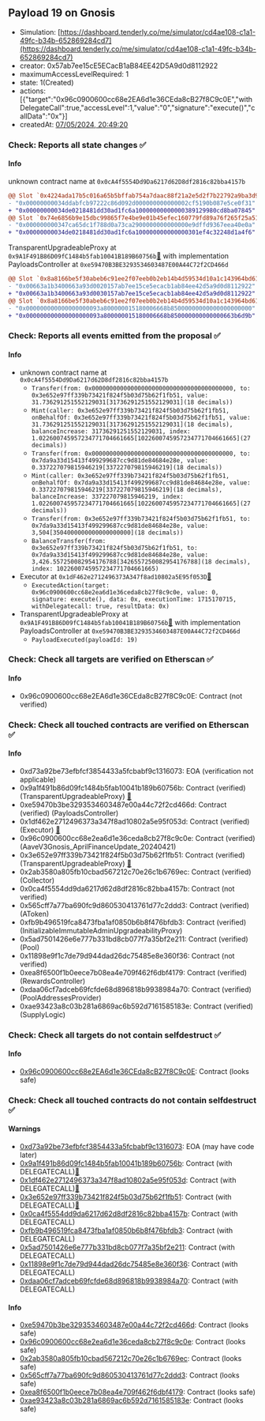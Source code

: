 ## Payload 19 on Gnosis

- Simulation: [https://dashboard.tenderly.co/me/simulator/cd4ae108-c1a1-49fc-b34b-652869284cd7](https://dashboard.tenderly.co/me/simulator/cd4ae108-c1a1-49fc-b34b-652869284cd7)
- creator: 0x57ab7ee15cE5ECacB1aB84EE42D5A9d0d8112922
- maximumAccessLevelRequired: 1
- state: 1(Created)
- actions: [{"target":"0x96c0900600cc68e2EA6d1e36CEda8cB27f8C9c0E","withDelegateCall":true,"accessLevel":1,"value":"0","signature":"execute()","callData":"0x"}]
- createdAt: [07/05/2024, 20:49:20](https://gnosisscan.io/tx/0xb6fdf1e3e57ca0b9d771f52e4d4493ae2bf43b3cef121b8b8ef938dfc73937d0)

### Check: Reports all state changes :white_check_mark:

#### Info


unknown contract name at `0x0cA4f5554Dd9Da6217d62D8df2816c82bba4157b`
```diff
@@ Slot `0x4224ada17b5c016a65b5bffab754a7daac88f21a2e5d2f7b22792a9ba3d94441` @@
- "0x00000000034ddabfcb97222c86d092d000000000000002cf5190b087e5ce0f31"
+ "0x00000000034de0218481dd30ad1fc6a10000000000000389129980cd8ba07845"
@@ Slot `0x74e6856b9e15dbc99865f7e4be9e01b45efec160779fd89a76f265f25a511e48` @@
- "0x000000000347ca65dc1f788d0a73ca2900000000000000e9dffd9367eea40e0a"
+ "0x00000000034de0218481dd30ad1fc6a100000000000000301ef4c32248d1a4f6"
```

TransparentUpgradeableProxy at `0x9A1F491B86D09fC1484b5fab10041B189B60756b`[:ghost:](https://github.com/bgd-labs/aave-address-book "GovernanceV3Gnosis.PAYLOADS_CONTROLLER") with implementation PayloadsController at `0xe59470B3BE3293534603487E00A44C72f2CD466d`
```diff
@@ Slot `0x8a8166be5f30abeb6c91ee2f07eeb0b2eb14b4d59534d10a1c143964bd617919` @@
- "0x00663a1b3400663a93d0020157ab7ee15ce5ecacb1ab84ee42d5a9d0d8112922"
+ "0x00663a1b3400663a93d0030157ab7ee15ce5ecacb1ab84ee42d5a9d0d8112922"
@@ Slot `0x8a8166be5f30abeb6c91ee2f07eeb0b2eb14b4d59534d10a1c143964bd61791a` @@
- "0x000000000000000000093a800000015180006668b85000000000000000000000"
+ "0x000000000000000000093a800000015180006668b850000000000000663b6d9b"
```


### Check: Reports all events emitted from the proposal :white_check_mark:

#### Info

- unknown contract name at `0x0cA4f5554Dd9Da6217d62D8df2816c82bba4157b`
  - `Transfer(from: 0x0000000000000000000000000000000000000000, to: 0x3e652e97ff339b73421f824f5b03d75b62f1fb51, value: 31.736291251552129031[31736291251552129031](18 decimals))`
  - `Mint(caller: 0x3e652e97ff339b73421f824f5b03d75b62f1fb51, onBehalfOf: 0x3e652e97ff339b73421f824f5b03d75b62f1fb51, value: 31.736291251552129031[31736291251552129031](18 decimals), balanceIncrease: 31736291251552129031, index: 1.022600745957234771704661665[1022600745957234771704661665](27 decimals))`
  - `Transfer(from: 0x0000000000000000000000000000000000000000, to: 0x7da9a33d15413f499299687cc9d81de84684e28e, value: 0.337227079815946219[337227079815946219](18 decimals))`
  - `Mint(caller: 0x3e652e97ff339b73421f824f5b03d75b62f1fb51, onBehalfOf: 0x7da9a33d15413f499299687cc9d81de84684e28e, value: 0.337227079815946219[337227079815946219](18 decimals), balanceIncrease: 337227079815946219, index: 1.022600745957234771704661665[1022600745957234771704661665](27 decimals))`
  - `Transfer(from: 0x3e652e97ff339b73421f824f5b03d75b62f1fb51, to: 0x7da9a33d15413f499299687cc9d81de84684e28e, value: 3,504[3504000000000000000000](18 decimals))`
  - `BalanceTransfer(from: 0x3e652e97ff339b73421f824f5b03d75b62f1fb51, to: 0x7da9a33d15413f499299687cc9d81de84684e28e, value: 3,426.557250082954176788[3426557250082954176788](18 decimals), index: 1022600745957234771704661665)`
- Executor at `0x1dF462e2712496373A347f8ad10802a5E95f053D`[:ghost:](https://github.com/bgd-labs/aave-address-book "AaveV3Gnosis.ACL_ADMIN, GovernanceV3Gnosis.EXECUTOR_LVL_1")
  - `ExecutedAction(target: 0x96c0900600cc68e2ea6d1e36ceda8cb27f8c9c0e, value: 0, signature: execute(), data: 0x, executionTime: 1715170715, withDelegatecall: true, resultData: 0x)`
- TransparentUpgradeableProxy at `0x9A1F491B86D09fC1484b5fab10041B189B60756b`[:ghost:](https://github.com/bgd-labs/aave-address-book "GovernanceV3Gnosis.PAYLOADS_CONTROLLER") with implementation PayloadsController at `0xe59470B3BE3293534603487E00A44C72f2CD466d`
  - `PayloadExecuted(payloadId: 19)`

### Check: Check all targets are verified on Etherscan :white_check_mark:

#### Info

- 0x96c0900600cc68e2EA6d1e36CEda8cB27f8C9c0E: Contract (not verified) 

### Check: Check all touched contracts are verified on Etherscan :white_check_mark:

#### Info

- 0xd73a92be73efbfcf3854433a5fcbabf9c1316073: EOA (verification not applicable)
- 0x9a1f491b86d09fc1484b5fab10041b189b60756b: Contract (verified) (TransparentUpgradeableProxy) [:ghost:](https://github.com/bgd-labs/aave-address-book "GovernanceV3Gnosis.PAYLOADS_CONTROLLER")
- 0xe59470b3be3293534603487e00a44c72f2cd466d: Contract (verified) (PayloadsController) 
- 0x1df462e2712496373a347f8ad10802a5e95f053d: Contract (verified) (Executor) [:ghost:](https://github.com/bgd-labs/aave-address-book "AaveV3Gnosis.ACL_ADMIN, GovernanceV3Gnosis.EXECUTOR_LVL_1")
- 0x96c0900600cc68e2ea6d1e36ceda8cb27f8c9c0e: Contract (verified) (AaveV3Gnosis_AprilFinanceUpdate_20240421) 
- 0x3e652e97ff339b73421f824f5b03d75b62f1fb51: Contract (verified) (TransparentUpgradeableProxy) [:ghost:](https://github.com/bgd-labs/aave-address-book "AaveV3Gnosis.COLLECTOR")
- 0x2ab3580a805fb10cbad567212c70e26c1b6769ec: Contract (verified) (Collector) 
- 0x0ca4f5554dd9da6217d62d8df2816c82bba4157b: Contract (not verified) 
- 0x565cff7a77ba690fc9d860530413761d77c2ddd3: Contract (verified) (AToken) 
- 0xfb9b496519fca8473fba1af0850b6b8f476bfdb3: Contract (verified) (InitializableImmutableAdminUpgradeabilityProxy) 
- 0x5ad7501426e6e777b331bd8cb077f7a35bf2e211: Contract (verified) (Pool) 
- 0x11898e9f1c7de79d944dad26dc75485e8e360f36: Contract (not verified) 
- 0xea8f6500f1b0eece7b08ea4e709f462f6dbf4179: Contract (verified) (RewardsController) 
- 0xdaa06cf7adceb69fcfde68d896818b9938984a70: Contract (verified) (PoolAddressesProvider) 
- 0xae93423a8c03b281a6869ac6b592d7161585183e: Contract (verified) (SupplyLogic) 

### Check: Check all targets do not contain selfdestruct :white_check_mark:

#### Info

- [0x96c0900600cc68e2EA6d1e36CEda8cB27f8C9c0E](https://gnosisscan.io/address/0x96c0900600cc68e2EA6d1e36CEda8cB27f8C9c0E): Contract (looks safe)

### Check: Check all touched contracts do not contain selfdestruct :white_check_mark:

#### Warnings

- [0xd73a92be73efbfcf3854433a5fcbabf9c1316073](https://gnosisscan.io/address/0xd73a92be73efbfcf3854433a5fcbabf9c1316073): EOA (may have code later)
- [0x9a1f491b86d09fc1484b5fab10041b189b60756b](https://gnosisscan.io/address/0x9a1f491b86d09fc1484b5fab10041b189b60756b): Contract (with DELEGATECALL)[:ghost:](https://github.com/bgd-labs/aave-address-book "GovernanceV3Gnosis.PAYLOADS_CONTROLLER")
- [0x1df462e2712496373a347f8ad10802a5e95f053d](https://gnosisscan.io/address/0x1df462e2712496373a347f8ad10802a5e95f053d): Contract (with DELEGATECALL)[:ghost:](https://github.com/bgd-labs/aave-address-book "AaveV3Gnosis.ACL_ADMIN, GovernanceV3Gnosis.EXECUTOR_LVL_1")
- [0x3e652e97ff339b73421f824f5b03d75b62f1fb51](https://gnosisscan.io/address/0x3e652e97ff339b73421f824f5b03d75b62f1fb51): Contract (with DELEGATECALL)[:ghost:](https://github.com/bgd-labs/aave-address-book "AaveV3Gnosis.COLLECTOR")
- [0x0ca4f5554dd9da6217d62d8df2816c82bba4157b](https://gnosisscan.io/address/0x0ca4f5554dd9da6217d62d8df2816c82bba4157b): Contract (with DELEGATECALL)
- [0xfb9b496519fca8473fba1af0850b6b8f476bfdb3](https://gnosisscan.io/address/0xfb9b496519fca8473fba1af0850b6b8f476bfdb3): Contract (with DELEGATECALL)
- [0x5ad7501426e6e777b331bd8cb077f7a35bf2e211](https://gnosisscan.io/address/0x5ad7501426e6e777b331bd8cb077f7a35bf2e211): Contract (with DELEGATECALL)
- [0x11898e9f1c7de79d944dad26dc75485e8e360f36](https://gnosisscan.io/address/0x11898e9f1c7de79d944dad26dc75485e8e360f36): Contract (with DELEGATECALL)
- [0xdaa06cf7adceb69fcfde68d896818b9938984a70](https://gnosisscan.io/address/0xdaa06cf7adceb69fcfde68d896818b9938984a70): Contract (with DELEGATECALL)

#### Info

- [0xe59470b3be3293534603487e00a44c72f2cd466d](https://gnosisscan.io/address/0xe59470b3be3293534603487e00a44c72f2cd466d): Contract (looks safe)
- [0x96c0900600cc68e2ea6d1e36ceda8cb27f8c9c0e](https://gnosisscan.io/address/0x96c0900600cc68e2ea6d1e36ceda8cb27f8c9c0e): Contract (looks safe)
- [0x2ab3580a805fb10cbad567212c70e26c1b6769ec](https://gnosisscan.io/address/0x2ab3580a805fb10cbad567212c70e26c1b6769ec): Contract (looks safe)
- [0x565cff7a77ba690fc9d860530413761d77c2ddd3](https://gnosisscan.io/address/0x565cff7a77ba690fc9d860530413761d77c2ddd3): Contract (looks safe)
- [0xea8f6500f1b0eece7b08ea4e709f462f6dbf4179](https://gnosisscan.io/address/0xea8f6500f1b0eece7b08ea4e709f462f6dbf4179): Contract (looks safe)
- [0xae93423a8c03b281a6869ac6b592d7161585183e](https://gnosisscan.io/address/0xae93423a8c03b281a6869ac6b592d7161585183e): Contract (looks safe)

